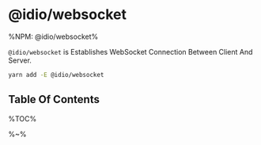 # @idio/websocket

%NPM: @idio/websocket%

`@idio/websocket` is Establishes WebSocket Connection Between Client And Server.

```sh
yarn add -E @idio/websocket
```

## Table Of Contents

%TOC%

%~%